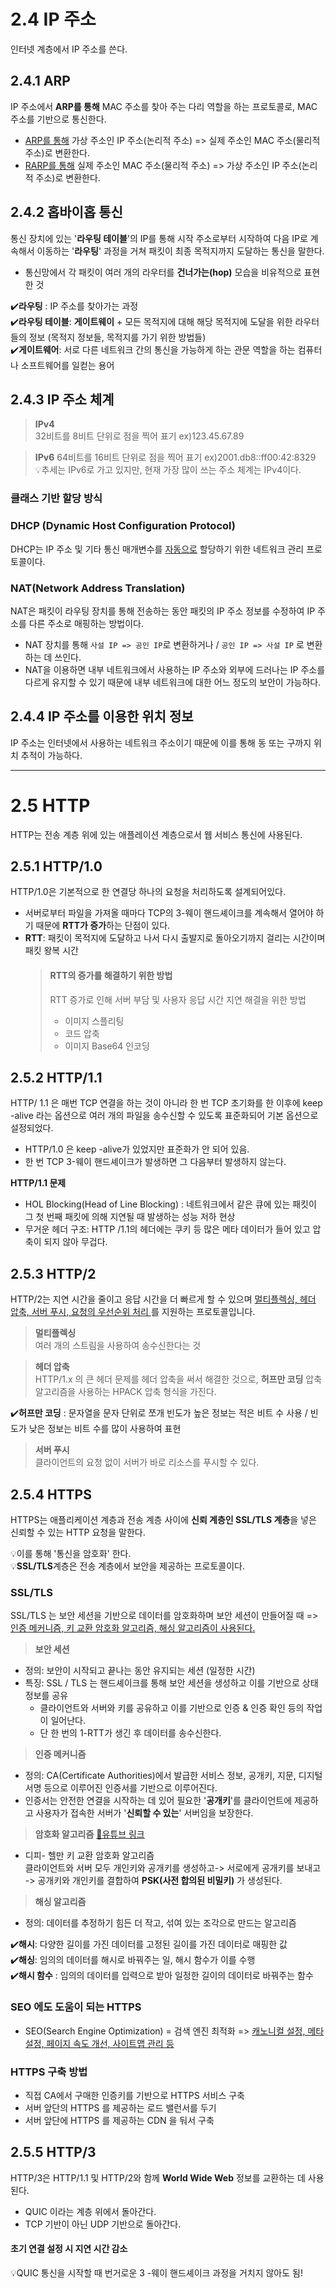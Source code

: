 # 2.4 IP 주소
인터넷 계층에서 IP 주소를 쓴다.

## 2.4.1 ARP

IP 주소에서 **ARP를 통해** MAC 주소를 찾아 주는 다리 역할을 하는 프로토콜로,  MAC 주소를 기반으로 통신한다.  
- <u>ARP를 통해</u> 가상 주소인 IP 주소(논리적 주소) => 실제 주소인 MAC 주소(물리적 주소)로 변환한다.
- <u>RARP를 통해</u> 실제 주소인 MAC 주소(물리적 주소) => 가상 주소인 IP 주소(논리적 주소)로 변환한다.

## 2.4.2 홉바이홉 통신

통신 장치에 있는 '**라우팅 테이블**'의 IP를 통해 시작 주소로부터 시작하여 다음 IP로 계속해서 이동하는 '**라우팅**' 과정을 거쳐 패킷이 최종 목적지까지 도달하는 통신을 말한다.  
-  통신망에서 각 패킷이 여러 개의 라우터를 **건너가는(hop)** 모습을 비유적으로 표현한 것

✔️**라우팅** : IP 주소를 찾아가는 과정  
✔️**라우팅 테이블**: **게이트웨이** + 모든 목적지에 대해 해당 목적지에 도달을 위한 라우터들의 정보   (목적지 정보들, 목적지를 가기 위한 방법들)  
✔️**게이트웨어**: 서로 다른 네트워크 간의 통신을 가능하게 하는 관문 역할을 하는 컴퓨터나 소프트웨어를 일컫는 용어

## 2.4.3 IP 주소 체계

>**IPv4**  
>32비트를 8비트 단위로 점을 찍어 표기
ex)123.45.67.89  


>**IPv6**
>64비트를 16비트 단위로 점을 찍어 표기 ex)2001.db8::ff00:42:8329  
>💡추세는 IPv6로 가고 있지만, 현재 가장 많이 쓰는 주소 체계는 IPv4이다.



### 클래스 기반 할당 방식
### DHCP (Dynamic Host Configuration Protocol)
DHCP는 IP 주소 및 기타 통신 매개변수를 <u>자동으로</u> 할당하기 위한 네트워크 관리 프로토콜이다.

### NAT(Network Address Translation)
NAT은 패킷이 라우팅 장치를 통해 전송하는 동안 패킷의 IP 주소 정보를 수정하여 IP 주소를 다른 주소로 매핑하는 방법이다.  
- NAT 장치를 통해 `사설 IP => 공인 IP`로 변환하거나 / `공인 IP => 사설 IP` 로 변환하는 데 쓰인다.
- NAT을 이용하면 내부 네트워크에서 사용하는 IP 주소와 외부에 드러나는 IP 주소를 다르게 유지할 수 있기 때문에 내부 네트워크에 대한 어느 정도의 보안이 가능하다.

## 2.4.4 IP 주소를 이용한 위치 정보
IP 주소는 인터넷에서 사용하는 네트워크 주소이기 때문에 이를 통해 동 또는 구까지 위치 추적이 가능하다.

---

# 2.5 HTTP
HTTP는 전송 계층 위에 있는 애플레이션 계층으로서 웹 서비스 통신에 사용된다.

## 2.5.1 HTTP/1.0
HTTP/1.0은 기본적으로 한 연결당 하나의 요청을 처리하도록 설계되어있다.
- 서버로부터 파일을 가져올 때마다 TCP의 3-웨이 핸드셰이크를 계속해서 열어야 하기 때문에 **RTT가 증가**하는 단점이 있다.  
- **RTT**: 패킷이 목적지에 도달하고 나서 다시 출발지로 돌아오기까지 걸리는 시간이며 패킷 왕복 시간
  > #### RTT의 증가를 해결하기 위한 방법  
  > RTT 증가로 인해 서버 부담 및 사용자 응답 시간 지연 해결을 위한 방법  
  > - 이미지 스플리팅  
  > - 코드 압축  
  > - 이미지 Base64 인코딩


## 2.5.2 HTTP/1.1
HTTP/ 1.1 은 매번 TCP 연결을 하는 것이 아니라 한 번 TCP 초기화를 한 이후에 keep -alive 라는 옵션으로 여러 개의 파일을 송수신할 수 있도록 표준화되어 기본 옵션으로 설정되었다.
- HTTP/1.0 은 keep -alive가 있었지만 표준화가 안 되어 있음.
- 한 번 TCP 3-웨이 핸드셰이크가 발생하면 그 다음부터 발생하지 않는다.

**HTTP/1.1 문제**
- HOL Blocking(Head of Line Blocking) : 네트워크에서 같은 큐에 있는 패킷이 그 첫 번째 패킷에 의해 지연될 때 발생하는 성능 저하 현상
- 무거운 헤더 구조: HTTP /1.1의 헤더에는 쿠키 등 많은 메타 데이터가 들어 있고 압축이 되지 않아 무겁다.

## 2.5.3 HTTP/2
HTTP/2는 지연 시간을 줄이고 응답 시간을 더 빠르게 할 수 있으며 <u>멀티플렉싱, 헤더 압축, 서버 푸시, 요청의 우선순위 처리 </u>를 지원하는 프로토콜입니다.

> **멀티플렉싱**  
여러 개의 스트림을 사용하여 송수신한다는 것

> **헤더 압축**  
HTTP/1.x 의 큰 헤더 문제를 헤더 압축을 써서 해결한 것으로, **허프만 코딩** 압축 알고리즘을 사용하는 HPACK 압축 형식을 가진다.

✔️**허프만 코딩** : 문자열을 문자 단위로 쪼개 빈도가 높은 정보는 적은 비트 수 사용 / 빈도가 낮은 정보는 비트 수를 많이 사용하여 표현 

> **서버 푸시**  
클라이언트의 요청 없이 서버가 바로 리소스를 푸시할 수 있다.

## 2.5.4 HTTPS
HTTPS는 애플리케이션 계층과 전송 계층 사이에 **신뢰 계층인 SSL/TLS 계층**을 넣은 신뢰할 수 있는 HTTP 요청을 말한다. 

💡이를 통해 '통신을 암호화' 한다.  
💡**SSL/TLS**계층은 전송 계층에서 보안을 제공하는 프로토콜이다. 

### SSL/TLS
SSL/TLS 는 보안 세션을 기반으로 데이터를 암호화하며 보안 세션이 만들어질 때 => <U>인증 메커니즘, 키 교환 암호화 알고리즘, 해싱 알고리즘이 사용된다.</U>

> **보안 세션**
- 정의:  보안이 시작되고 끝나는 동안 유지되는 세션 (일정한 시간) 
- 특징: SSL / TLS 는 핸드셰이크를 통해 보안 세션을 생성하고 이를 기반으로 상태 정보를 공유
  - 클라이언트와 서버와 키를 공유하고 이를 기반으로 인증 & 인증 확인 등의 작업이 일어난다.
  - 단 한 번의 1-RTT가 생긴 후 데이터를 송수신한다.
 


> **인증 메커니즘**
- 정의: CA(Certificate Authorities)에서 발급한 서비스 정보, 공개키, 지문, 디지털 서명 등으로 이루어진 인증서를 기반으로 이루어진다.
- 인증서는 안전한 연결을 시작하는 데 있어 필요한 '**공개키**'를 클라이언트에 제공하고 사용자가 접속한 서버가 '**신뢰할 수 있는**' 서버임을 보장한다.

> **암호화 알고리즘** [🔎유튜브 링크](https://www.youtube.com/watch?v=kBlQiwXSx8A)
- 디피- 헬만 키 교환 암호화 알고리즘  
클라이언트와 서버 모두 개인키와 공개키를 생성하고-> 서로에게 공개키를 보내고 -> 공개키와 개인키를 결합하여 **PSK(사전 합의된 비밀키)** 가 생성된다.

> **해싱 알고리즘**
- 정의: 데이터를 추정하기 힘든 더 작고, 섞여 있는 조각으로 만드는 알고리즘


✔️**해시**: 다양한 길이를 가진 데이터를 고정된 길이를 가진 데이터로 매핑한 값  
✔️**해싱**: 임의의 데이터를 해시로 바꿔주는 일, 해시 함수가 이를 수행  
✔️**해시 함수** : 임의의 데이터를 입력으로 받아 일정한 길이의 데이터로 바꿔주는 함수  


### SEO 에도 도움이 되는 HTTPS

- SEO(Search Engine Optimization) = 검색 엔진 최적화
=> <u>캐노니컬 설정, 메타 설정, 페이지 속도 개선, 사이트맵 관리 등</u>

### HTTPS 구축 방법
- 직접 CA에서 구매한 인증키를 기반으로 HTTPS 서비스 구축
- 서버 앞단의 HTTPS 를 제공하는 로드 밸런서를 두기
- 서버 앞단에 HTTPS 를 제공하는  CDN 을 둬서 구축

## 2.5.5 HTTP/3
HTTP/3은 HTTP/1.1 및 HTTP/2와 함께 **World Wide Web** 정보를 교환하는 데 사용된다.

- QUIC 이라는 계층 위에서 돌아간다.
- TCP 기반이 아닌 UDP 기반으로 돌아간다.

#### 초기 연결 설정 시 지연 시간 감소
💡QUIC 통신을 시작할 때 번거로운 3 -웨이 핸드셰이크 과정을 거치지 않아도 됨!



